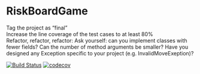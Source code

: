 # RiskBoardGame

Tag the project as “final”  
Increase the line coverage of the test cases to at least 80%   
Refactor, refactor, refactor: Ask yourself:  can you implement classes with fewer fields? Can the number of method arguments be smaller?   Have you designed any Exception specific to your project (e.g. InvalidMoveExeption)?  



[![Build Status](https://travis-ci.org/vivian-v/RiskBoardGame.svg?branch=master)](https://travis-ci.org/vivian-v/RiskBoardGame)
[![codecov](https://codecov.io/gh/changjin86/RiskBoardGame/branch/master/graph/badge.svg)](https://codecov.io/gh/changjin86/RiskBoardGame)
